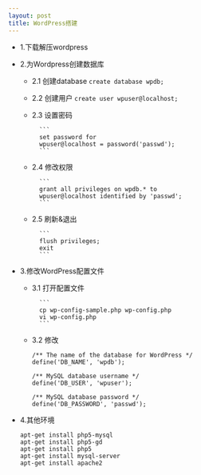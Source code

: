 ```yaml
---
layout: post
title: WordPress搭建
---
```


* 1.下载解压wordpress

* 2.为Wordpress创建数据库
    * 2.1 创建database
           `create database wpdb;`
    * 2.2 创建用户
            `create user wpuser@localhost;`
    * 2.3 设置密码

            ```
            set password for 
            wpuser@localhost = password('passwd');
            ```

    * 2.4 修改权限

            ```
            grant all privileges on wpdb.* to 
            wpuser@localhost identified by 'passwd'; 
            ```

    * 2.5 刷新&退出

            ```
            flush privileges;
            exit
            ```

* 3.修改WordPress配置文件  
    * 3.1 打开配置文件

            ```
            cp wp-config-sample.php wp-config.php
            vi wp-config.php
            ```
            
    * 3.2 修改

        ```
        /** The name of the database for WordPress */
        define('DB_NAME', 'wpdb');

        /** MySQL database username */
        define('DB_USER', 'wpuser');

        /** MySQL database password */
        define('DB_PASSWORD', 'passwd');
        ```

* 4.其他环境

     ```
     apt-get install php5-mysql
     apt-get install php5-gd
     apt-get install php5
     apt-get install mysql-server
     apt-get install apache2
     ```       
    